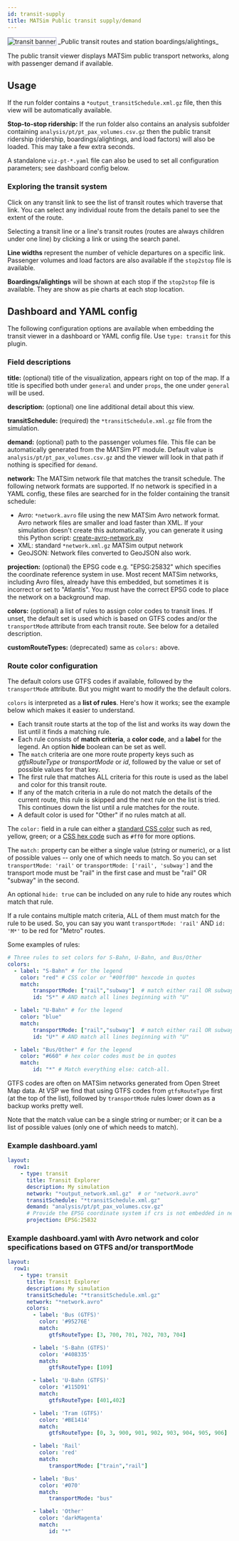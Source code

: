 ```yaml
---
id: transit-supply
title: MATSim Public transit supply/demand
---
```


<img style="border: 1px solid #aac" src="assets/transit.jpg" title="transit banner">
_Public transit routes and station boardings/alightings_

The public transit viewer displays MATSim public transport networks, along with passenger demand if available.

## Usage

If the run folder contains a `*output_transitSchedule.xml.gz` file, then this view will be automatically available.

**Stop-to-stop ridership:** If the run folder also contains an analysis subfolder containing `analysis/pt/pt_pax_volumes.csv.gz` then the public transit ridership (ridership, boardings/alightings, and load factors) will also be loaded. This may take a few extra seconds.

A standalone `viz-pt-*.yaml` file can also be used to set all configuration parameters; see dashboard config below.

### Exploring the transit system

Click on any transit link to see the list of transit routes which traverse that link. You can select any individual route from the details panel to see the extent of the route.

Selecting a transit line or a line's transit routes (routes are always children under one line) by clicking a link or using the search panel.

**Line widths** represent the number of vehicle departures on a specific link. Passenger volumes and load factors are also available if the `stop2stop` file is available.

**Boardings/alightings** will be shown at each stop if the `stop2stop` file is available. They are show as pie charts at each stop location.

## Dashboard and YAML config

The following configuration options are available when embedding the transit viewer in a dashboard or YAML config file.  Use `type: transit` for this plugin.

### Field descriptions

**title:** (optional) title of the visualization, appears right on top of the map. If a title is specified both under `general` and under `props`, the one under `general` will be used.

**description:** (optional) one line additional detail about this view.

**transitSchedule:** (required) the `*transitSchedule.xml.gz` file from the simulation.

**demand:** (optional) path to the passenger volumes file. This file can be automatically generated from the MATSim PT module. Default value is `analysis/pt/pt_pax_volumes.csv.gz` and the viewer will look in that path if nothing is specified for `demand`.

**network:** The MATSim network file that matches the transit schedule. The following network formats are supported. If no network is specified in a YAML config, these files are searched for in the folder containing the transit schedule:
- Avro: `*network.avro` file using the new MATSim Avro network format. Avro network files are smaller and load faster than XML. If your simulation doesn't create this automatically, you can generate it using this Python script: [create-avro-network.py](https://github.com/simwrapper/simwrapper/raw/refs/heads/master/scripts/create-avro-network.py)
- XML: standard `*network.xml.gz` MATSim output network
- GeoJSON: Network files converted to GeoJSON also work.

**projection:** (optional) the EPSG code e.g. "EPSG:25832" which specifies the coordinate reference system in use. Most recent MATSim networks, including Avro files, already have this embedded, but sometimes it is incorrect or set to "Atlantis". You must have the correct EPSG code to place the network on a background map.

**colors:** (optional) a list of rules to assign color codes to transit lines. If unset, the default set is used which is based on GTFS codes and/or the `transportMode` attribute from each transit route. See below for a detailed description.

**customRouteTypes:** (deprecated) same as `colors:` above.

### Route color configuration

The default colors use GTFS codes if available, followed by the `transportMode` attribute. But you might want to modify the the default colors.

`colors` is interpreted as a **list of rules**. Here's how it works; see the example below which makes it easier to understand.

- Each transit route starts at the top of the list and works its way down the list until it finds a matching rule.
- Each rule consists of **match criteria**, a **color code**, and a **label** for the legend. An option **hide** boolean can be set as well.
- The `match` criteria are one more route property keys such as _gtfsRouteType_ or _transportMode_ or _id_, followed by the value or set of possible values for that key.
- The first rule that matches ALL criteria for this route is used as the label and color for this transit route.
- If any of the match criteria in a rule do not match the details of the current route, this rule is skipped and the next rule on the list is tried. This continues down the list until a rule matches for the route.
- A default color is used for "Other" if no rules match at all.

The `color:` field in a rule can either a [standard CSS color](https://i.pinimg.com/originals/ad/07/fa/ad07fab27cc455481593fe3704cdd800.png) such as red, yellow, green; or a [CSS hex code](https://www.kindpng.com/picc/m/197-1970796_hex-color-code-samples-png-download-hexagonal-color.png) such as `#ff0` for more options.

The `match:` property can be either a single value (string or numeric), or a list of possible values -- only one of which needs to match. So you can set `transportMode: 'rail'` or `transportMode: ['rail', 'subway']` and the transport mode must be "rail" in the first case and must be "rail" OR "subway" in the second.

An optional `hide: true` can be included on any rule to hide any routes which match that rule.

If a rule contains multiple match criteria, ALL of them must match for the rule to be used. So, you can say you want `transportMode: 'rail'` AND `id: 'M*'` to be red for "Metro" routes.

Some examples of rules:

```yaml
# Three rules to set colors for S-Bahn, U-Bahn, and Bus/Other
colors:
  - label: "S-Bahn" # for the legend
    color: "red" # CSS color or "#00ff00" hexcode in quotes
    match:
        transportMode: ["rail","subway"]  # match either rail OR subway
        id: "S*" # AND match all lines beginning with "U"

  - label: "U-Bahn" # for the legend
    color: "blue"
    match:
        transportMode: ["rail","subway"]  # match either rail OR subway
        id: "U*" # AND match all lines beginning with "U"

  - label: "Bus/Other" # for the legend
    color: "#660" # hex color codes must be in quotes
    match:
        id: "*" # Match everything else: catch-all.
```

GTFS codes are often on MATSim networks generated from Open Street Map data. At VSP we find that using GTFS codes from `gtfsRouteType` first (at the top of the list), followed by `transportMode` rules lower down as a backup works pretty well.

Note that the match value can be a single string or number; or it can be a list of possible values (only one of which needs to match).


### Example dashboard.yaml
```yaml
layout:
  row1:
    - type: transit
      title: Transit Explorer
      description: My simulation
      network: "*output_network.xml.gz"  # or "network.avro"
      transitSchedule: "*transitSchedule.xml.gz"
      demand: "analysis/pt/pt_pax_volumes.csv.gz"
      # Provide the EPSG coordinate system if crs is not embedded in network file
      projection: EPSG:25832
```

### Example dashboard.yaml with Avro network and color specifications based on GTFS and/or transportMode
```yaml
layout:
  row1:
    - type: transit
      title: Transit Explorer
      description: My simulation
      transitSchedule: "*transitSchedule.xml.gz"
      network: "*network.avro"
      colors:
        - label: 'Bus (GTFS)'
          color: '#95276E'
          match:
             gtfsRouteType: [3, 700, 701, 702, 703, 704]

        - label: 'S-Bahn (GTFS)'
          color: '#408335'
          match:
             gtfsRouteType: [109]

        - label: 'U-Bahn (GTFS)'
          color: '#115D91'
          match:
             gtfsRouteType: [401,402]

        - label: 'Tram (GTFS)'
          color: '#BE1414'
          match:
             gtfsRouteType: [0, 3, 900, 901, 902, 903, 904, 905, 906]

        - label: 'Rail'
          color: 'red'
          match:
             transportMode: ["train","rail"]

        - label: 'Bus'
          color: '#070'
          match:
             transportMode: "bus"

        - label: 'Other'
          color: 'darkMagenta'
          match:
             id: "*"


```


